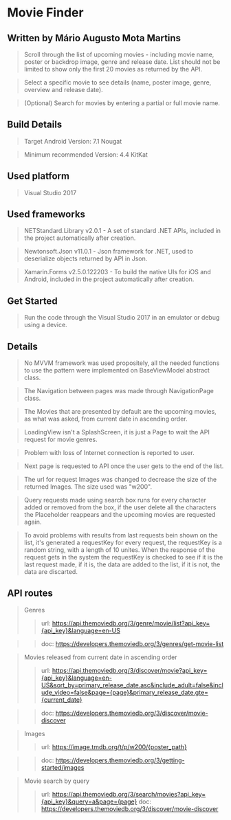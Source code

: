 # Movie Finder

## Written by Mário Augusto Mota Martins 

> Scroll through the list of upcoming movies - including movie name, poster or backdrop image, genre and release date. List should not be limited to show only the first 20 movies as returned by the API. 

> Select a specific movie to see details (name, poster image, genre, overview and release date). 

> (Optional) Search for movies by entering a partial or full movie name. 

## Build Details

>Target Android Version: 7.1 Nougat

>Minimum recommended Version: 4.4 KitKat

## Used platform

> Visual Studio 2017

## Used frameworks

> NETStandard.Library v2.0.1 - A set of standard .NET APIs, included in the project automatically after creation.

> Newtonsoft.Json v11.0.1 - Json framework for .NET, used to deserialize objects returned by API in Json.

> Xamarin.Forms v2.5.0.122203 - To build the native UIs for iOS and Android, included in the project automatically after creation.

## Get Started
> Run the code through the Visual Studio 2017 in an emulator or debug using a device.

## Details

> No MVVM framework was used propositely, all the needed functions to use the pattern were implemented on BaseViewModel abstract class.

> The Navigation between pages was made through NavigationPage class.

> The Movies that are presented by default are the upcoming movies, as what was asked, from current date in ascending order.

> LoadingView isn't a SplashScreen, it is just a Page to wait the API request for movie genres.

> Problem with loss of Internet connection is reported to user.

> Next page is requested to API once the user gets to the end of the list.

> The url for request Images was changed to decrease the size of the returned Images. The size used was "w200".

> Query requests made using search box runs for every character added or removed from the box, if the user delete all the characters the Placeholder reappears and the upcoming movies are requested again.

> To avoid problems with results from last requests bein shown on the list, it's generated a requestKey for every request, the requestKey is a random string, with a length of 10 unites. When the response of the request gets in the system the requestKey is checked to see if it is the last request made, if it is, the data are added to the list, if it is not, the data are discarted.

## API routes
> Genres
>> url:
>> https://api.themoviedb.org/3/genre/movie/list?api_key={api_key}&language=en-US

>> doc: 
>> https://developers.themoviedb.org/3/genres/get-movie-list

> Movies released from current date in ascending order
>> url:
>> https://api.themoviedb.org/3/discover/movie?api_key={api_key}&language=en-US&sort_by=primary_release_date.asc&include_adult=false&include_video=false&page={page}&primary_release_date.gte={current_date}

>> doc:
>> https://developers.themoviedb.org/3/discover/movie-discover

> Images
>> url:
>> https://image.tmdb.org/t/p/w200/{poster_path}

>> doc:
>> https://developers.themoviedb.org/3/getting-started/images

> Movie search by query
>> url:
>> https://api.themoviedb.org/3/search/movies?api_key={api_key}&query=a&page={page}
>> doc:
>> https://developers.themoviedb.org/3/discover/movie-discover
